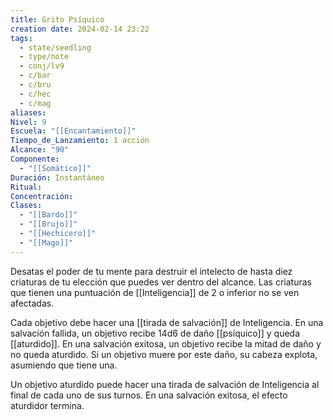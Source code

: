```yaml
---
title: Grito Psíquico
creation date: 2024-02-14 23:22
tags:
  - state/seedling
  - type/note
  - conj/lv9
  - c/bar
  - c/bru
  - c/hec
  - c/mag
aliases: 
Nivel: 9
Escuela: "[[Encantamiento]]"
Tiempo_de_Lanzamiento: 1 acción
Alcance: "90"
Componente:
  - "[[Somático]]"
Duración: Instantáneo
Ritual: 
Concentración: 
Clases:
  - "[[Bardo]]"
  - "[[Brujo]]"
  - "[[Hechicero]]"
  - "[[Mago]]"
---
```

Desatas el poder de tu mente para destruir el intelecto de hasta diez criaturas de tu elección que puedes ver dentro del alcance. Las criaturas que tienen una puntuación de [[Inteligencia]] de 2 o inferior no se ven afectadas.

Cada objetivo debe hacer una [[tirada de salvación]] de Inteligencia. En una salvación fallida, un objetivo recibe 14d6 de daño [[psíquico]] y queda [[aturdido]]. En una salvación exitosa,
un objetivo recibe la mitad de daño y no queda aturdido. Si un objetivo muere por este daño, su cabeza explota, asumiendo que tiene una.

Un objetivo aturdido puede hacer una tirada de salvación de Inteligencia al final de cada uno de sus turnos. En una salvación exitosa, el efecto aturdidor termina.
